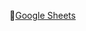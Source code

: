 🔗[Google Sheets](https://docs.google.com/spreadsheets/d/1MlTSSPQ41oC0wWyhxcRJeMZb66_491mt2O3KrdP8YD8/edit?usp=drive_link)
